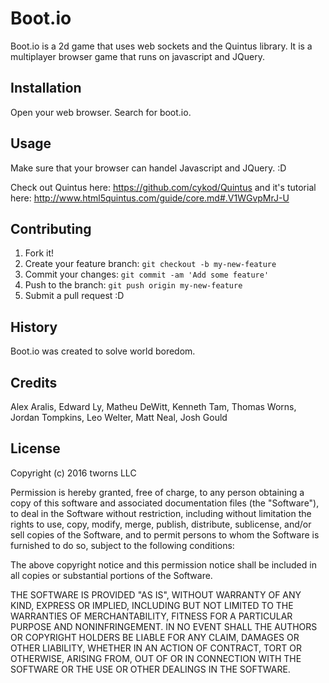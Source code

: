 # Boot.io

Boot.io is a 2d game that uses web sockets and the Quintus library. It is a multiplayer browser game that runs on javascript and JQuery.

## Installation

Open your web browser.
Search for boot.io.

## Usage

Make sure that your browser can handel Javascript and JQuery. :D

Check out Quintus here: https://github.com/cykod/Quintus and it's tutorial here: http://www.html5quintus.com/guide/core.md#.V1WGvpMrJ-U

## Contributing

1. Fork it!
2. Create your feature branch: `git checkout -b my-new-feature`
3. Commit your changes: `git commit -am 'Add some feature'`
4. Push to the branch: `git push origin my-new-feature`
5. Submit a pull request :D

## History

Boot.io was created to solve world boredom.

## Credits

Alex Aralis, Edward Ly, Matheu DeWitt, Kenneth Tam, Thomas Worns, Jordan Tompkins, Leo Welter, Matt Neal, Josh Gould

## License

Copyright (c) 2016 tworns LLC

Permission is hereby granted, free of charge, to any person obtaining
a copy of this software and associated documentation files (the
"Software"), to deal in the Software without restriction, including
without limitation the rights to use, copy, modify, merge, publish,
distribute, sublicense, and/or sell copies of the Software, and to
permit persons to whom the Software is furnished to do so, subject to
the following conditions:

The above copyright notice and this permission notice shall be
included in all copies or substantial portions of the Software.

THE SOFTWARE IS PROVIDED "AS IS", WITHOUT WARRANTY OF ANY KIND,
EXPRESS OR IMPLIED, INCLUDING BUT NOT LIMITED TO THE WARRANTIES OF
MERCHANTABILITY, FITNESS FOR A PARTICULAR PURPOSE AND
NONINFRINGEMENT. IN NO EVENT SHALL THE AUTHORS OR COPYRIGHT HOLDERS BE
LIABLE FOR ANY CLAIM, DAMAGES OR OTHER LIABILITY, WHETHER IN AN ACTION
OF CONTRACT, TORT OR OTHERWISE, ARISING FROM, OUT OF OR IN CONNECTION
WITH THE SOFTWARE OR THE USE OR OTHER DEALINGS IN THE SOFTWARE.
